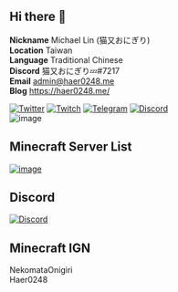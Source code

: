 ## Hi there 👋
**Nickname** Michael Lin (猫又おにぎり)  
**Location** Taiwan  
**Language** Traditional Chinese  
**Discord** 猫又おにぎり💤#7217  
**Email** admin@haer0248.me  
**Blog** https://haer0248.me/

[![Twitter](https://img.shields.io/badge/twitter-haer0248-1da1f2?style=for-the-badge&logo=twitter)](https://twitter.com/haer0248)
[![Twitch](https://img.shields.io/badge/twitch-haer0248-f04ca1?style=for-the-badge&logo=twitch)](https://twitch.tv/haer0248)
[![Telegram](https://img.shields.io/badge/telegram-haer0248-239fdb?style=for-the-badge&logo=telegram)](https://t.me/haer0248)
[![Discord](https://img.shields.io/badge/discord-VaQAY2s-5865F2?style=for-the-badge&logo=discord)](https://discord.gg/VaQAY2s)  
![image](https://github-readme-stats.vercel.app/api?username=haer0248&count_private=true&title_color=ffff5e&text_color=ffffff&show_icons=true&bg_color=DEG,F04CA1,AC4CF0&cache_seconds=1800&hide_border=true)

## Minecraft Server List
[![image](https://www.mc-list.xyz/assets/fbimg.png)](https://www.mc-list.xyz/)

## Discord
[![Discord](https://image.haer0248.me/discord_banner)](https://discord.gg/VaQAY2s)

## Minecraft IGN
NekomataOnigiri  
Haer0248
